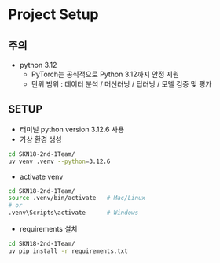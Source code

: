 # Project Setup

## 주의
- python 3.12
  - PyTorch는 공식적으로 Python 3.12까지 안정 지원
  - 단위 범위 : 데이터 분석 / 머신러닝 / 딥러닝 / 모델 검증 및 평가

## SETUP
- 터미널 python version 3.12.6 사용
- 가상 환경 생성
```bash
cd SKN18-2nd-1Team/
uv venv .venv --python=3.12.6
```
- activate venv
```bash
cd SKN18-2nd-1Team/
source .venv/bin/activate   # Mac/Linux
# or
.venv\Scripts\activate      # Windows
```
- requirements 설치
```bash
cd SKN18-2nd-1Team/
uv pip install -r requirements.txt
```
